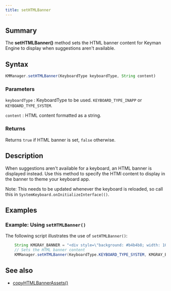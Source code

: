 ```yaml
---
title: setHTMLBanner
---
```


## Summary
The **setHTMLBanner()** method sets the HTML banner content for Keyman Engine to display when suggestions aren't available.

## Syntax

```javascript
KMManager.setHTMLBanner(KeyboardType keyboardType, String content)
```

### Parameters

`keyboardType`
: KeyboardType to be used. `KEYBOARD_TYPE_INAPP` or `KEYBOARD_TYPE_SYSTEM`.

`content`
: HTML content formatted as a string.

### Returns
Returns `true` if HTML banner is set, `false` otherwise.

## Description
When suggestions aren't available for a keyboard, an HTML banner is displayed instead.
Use this method to specify the HTMl content to display in the banner to theme your keyboard app.

Note: This needs to be updated whenever the keyboard is reloaded, so call this in `SystemKeyboard.onInitializeInterface(()`.

## Examples

### Example: Using `setHTMLBanner()`

The following script illustrates the use of `setHTMLBanner()`:
```java
    String KMGRAY_BANNER = "<div style=\"background: #b4b4b8; width: 100%; height: 100%; position: absolute; left: 0; top: 0\"></div>";
    // Sets the HTML banner content
    KMManager.setHTMLBanner(KeyboardType.KEYBOARD_TYPE_SYSTEM, KMGRAY_BANNER);
```

## See also
* [copyHTMLBannerAssets()](copyHTMLBannerAssets)
